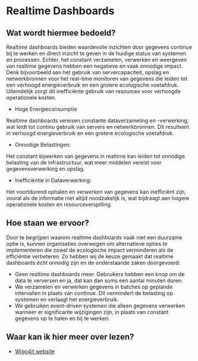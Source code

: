# Realtime Dashboards

## Wat wordt hiermee bedoeld?
Realtime dashboards bieden waardevolle inzichten door gegevens continue bij te werken en direct inzicht te geven in de huidige status van systemen en processen. Echter, het constant verzamelen, verwerken en weergeven van realtime gegevens  hebben een negatieve en vaak onnodige impact. Denk bijvoorbeeld aan het gebruik van servercapaciteit, opslag en netwerkbronnen voor het real-time monitoren van gegevens die leiden tot een verhoogd energieverbruik en een grotere ecologische voetafdruk. Uiteindelijk zorgt dit inefficiënte gebruik van resources voor verhoogde operationele kosten. 

- Hoge Energieconsumptie

Realtime dashboards vereisen constante dataverzameling en -verwerking, wat leidt tot continu gebruik van servers en netwerkbronnen. Dit resulteert in verhoogd energieverbruik en een grotere ecologische voetafdruk.

- Onnodige Belastingen: 

Het constant bijwerken van gegevens in realtime kan leiden tot onnodige belasting van de infrastructuur, wat meer middelen vereist voor gegevensverwerking en opslag.

- Inefficiëntie in Dataverwerking: 

Het voortdurend ophalen en verwerken van gegevens kan inefficiënt zijn, vooral als de informatie niet altijd noodzakelijk is, wat bijdraagt aan hogere operationele kosten en resourceverspilling.

## Hoe staan we ervoor?
Door te begrijpen waarom realtime dashboards vaak niet een duurzame optie is, kunnen organisaties overwegen om alternatieve opties te implementeren die zowel de ecologische impact verminderen als de efficiëntie verbeteren. Zo hebben wij de keuze gemaakt dat realtime dashboards écht onnodig zijn en de onderstaande zaken doorgevoerd:

- Geen realtime dashboards meer. Gebruikers hebben een knop om de data te verversen en ja, dat kan dan soms een aantal minuten duren. 
- We verzamelen en verwerken gegevens in batches op geplande intervallen in plaats van continue. Dit vermindert de belasting op systemen en verlaagt het energieverbruik.
- We gebruiken event-driven systemen die alleen gegevens verwerken wanneer er significante wijzigingen zijn, in plaats van constant gegevens op te halen en bij te werken.

## Waar kan ik hier meer over lezen?
- <a href="https://www.wigo4it.nl/?utm=duurzaamheidsradar" target="_blank">Wigo4it website</a>